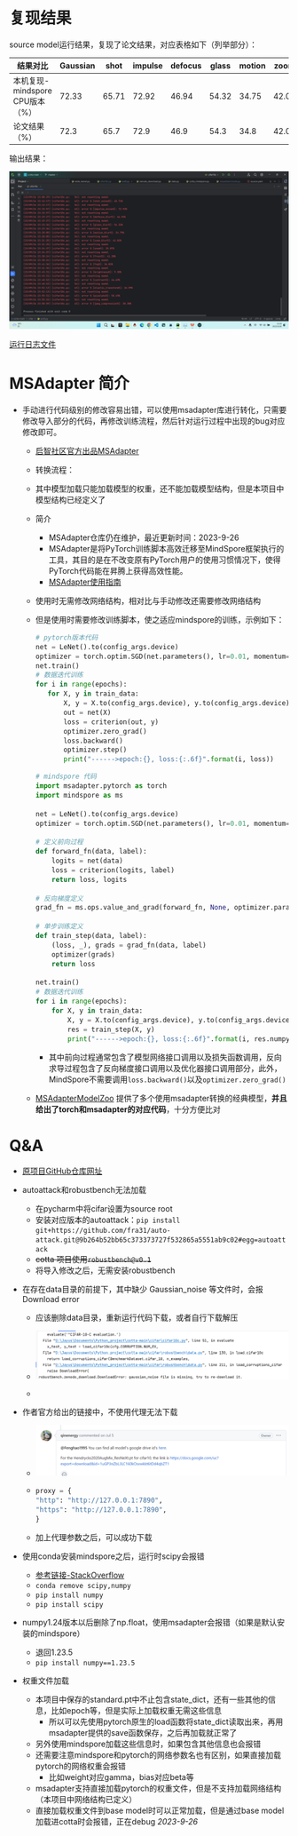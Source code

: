 # 复现结果

source model运行结果，复现了论文结果，对应表格如下（列举部分）：

| 结果对比                    | Gaussian | shot  | impulse | defocus | glass | motion | zoom  | snow  | frost |
| ----------------------- | -------- | ----- | ------- | ------- | ----- | ------ | ----- | ----- | ----- |
| 本机复现-mindspore CPU版本（%） | 72.33    | 65.71 | 72.92   | 46.94   | 54.32 | 34.75  | 42.02 | 25.07 | 41.30 |
| 论文结果（%）                 | 72.3     | 65.7  | 72.9    | 46.9    | 54.3  | 34.8   | 42.0  | 25.1  | 41.3  |

输出结果：

<img title="结果" src="result.png" alt="" width="703">

[运行日志文件](https://github.com/TL-UESTC/cotta_mindspore/blob/master/source_230926_230500.txt)

# MSAdapter 简介

- 手动进行代码级别的修改容易出错，可以使用msadapter库进行转化，只需要修改导入部分的代码，再修改训练流程，然后针对运行过程中出现的bug对应修改即可。
  
  - [启智社区官方出品MSAdapter](https://openi.pcl.ac.cn/OpenI/MSAdapter)
  
  - 转换流程：<img title="" src="https://openi.pcl.ac.cn/OpenI/MSAdapter/media/branch/master/doc/pic/MSA_F.png" alt="" width="312">
  
  - 其中模型加载只能加载模型的权重，还不能加载模型结构，但是本项目中模型结构已经定义了
  
  - 简介
    
    - MSAdapter仓库仍在维护，最近更新时间：2023-9-26
    - MSAdapter是将PyTorch训练脚本高效迁移至MindSpore框架执行的工具，其目的是在不改变原有PyTorch用户的使用习惯情况下，使得PyTorch代码能在昇腾上获得高效性能。
    - [MSAdapter使用指南](https://openi.pcl.ac.cn/OpenI/MSAdapter/src/branch/master/USER_GUIDE.md)
  
  - 使用时无需修改网络结构，相对比与手动修改还需要修改网络结构
  
  - 但是使用时需要修改训练脚本，使之适应mindspore的训练，示例如下：
    
    ```python
    # pytorch版本代码
    net = LeNet().to(config_args.device)
    optimizer = torch.optim.SGD(net.parameters(), lr=0.01, momentum=0.9, weightdecay=0.0005)
    net.train()
    # 数据迭代训练
    for i in range(epochs):
       for X, y in train_data:
           X, y = X.to(config_args.device), y.to(config_args.device)
           out = net(X)
           loss = criterion(out, y)
           optimizer.zero_grad()
           loss.backward()
           optimizer.step()
           print("------>epoch:{}, loss:{:.6f}".format(i, loss))
    ```
    
    ```python
    # mindspore 代码
    import msadapter.pytorch as torch
    import mindspore as ms
    
    net = LeNet().to(config_args.device)
    optimizer = torch.optim.SGD(net.parameters(), lr=0.01, momentum=0.9, weight_decay=0.0005)
    
    # 定义前向过程
    def forward_fn(data, label):
        logits = net(data)
        loss = criterion(logits, label)
        return loss, logits
    
    # 反向梯度定义
    grad_fn = ms.ops.value_and_grad(forward_fn, None, optimizer.parameters, has_aux=True)
    
    # 单步训练定义
    def train_step(data, label):
        (loss, _), grads = grad_fn(data, label)
        optimizer(grads)
        return loss
    
    net.train()
    # 数据迭代训练
    for i in range(epochs):
        for X, y in train_data:
            X, y = X.to(config_args.device), y.to(config_args.device)
            res = train_step(X, y)
            print("------>epoch:{}, loss:{:.6f}".format(i, res.numpy()))
    ```
    
    - 其中前向过程通常包含了模型网络接口调用以及损失函数调用，反向求导过程包含了反向梯度接口调用以及优化器接口调用部分，此外，MindSpore不需要调用`loss.backward()`以及`optimizer.zero_grad()`
  
  - [MSAdapterModelZoo](https://openi.pcl.ac.cn/OpenI/MSAdapterModelZoo) 提供了多个使用msadapter转换的经典模型，**并且给出了torch和msadapter的对应代码**，十分方便比对

# Q&A

- [原项目GitHub仓库网址](https://github.com/qinenergy/cotta)

- autoattack和robustbench无法加载
  
  - 在pycharm中将cifar设置为source root
  - 安装对应版本的autoattack：`pip install git+https://github.com/fra31/auto-attack.git@9b264b52bb65c373373727f532865a5551ab9c02#egg=autoattack`
  - ~~cotta 项目使用`robustbench@v0.1`~~
  - 将导入修改之后，无需安装robustbench

- 在存在data目录的前提下，其中缺少 Gaussian_noise 等文件时，会报Download error
  
  - 应该删除data目录，重新运行代码下载，或者自行下载解压
  
  - ![image](bug.png)
  
  - 

- 作者官方给出的链接中，不使用代理无法下载
  
  - ![img.png](img.png)
  - ```python
    proxy = {
    "http": "http://127.0.0.1:7890",
    "https": "http://127.0.0.1:7890",
    }
    ```
  - 加上代理参数之后，可以成功下载

- 使用conda安装mindspore之后，运行时scipy会报错
  
  - [参考链接-StackOverflow](https://stackoverflow.com/questions/54083514/how-to-fix-importerror-dll-load-failed-the-specified-procedure-could-not-be-f)
  - `conda remove scipy,numpy`
  - `pip install numpy`
  - `pip install scipy`

- numpy1.24版本以后删除了np.float，使用msadapter会报错（如果是默认安装的mindspore）
  
  - 退回1.23.5
  - `pip install numpy==1.23.5`

- 权重文件加载
  
  - 本项目中保存的standard.pt中不止包含state_dict，还有一些其他的信息，比如epoch等，但是实际上加载权重无需这些信息
    - 所以可以先使用pytorch原生的load函数将state_dict读取出来，再用msadapter提供的save函数保存，之后再加载就正常了
  - 另外使用mindspore加载这些信息时，如果包含其他信息也会报错
  - 还需要注意mindspore和pytorch的网络参数名也有区别，如果直接加载pytorch的网络权重会报错
    - 比如weight对应gamma，bias对应beta等
  - msadapter支持直接加载pytorch的权重文件，但是不支持加载网络结构（本项目中网络结构已定义）
  - 直接加载权重文件到base model时可以正常加载，但是通过base model加载进cotta时会报错，正在debug *2023-9-26*